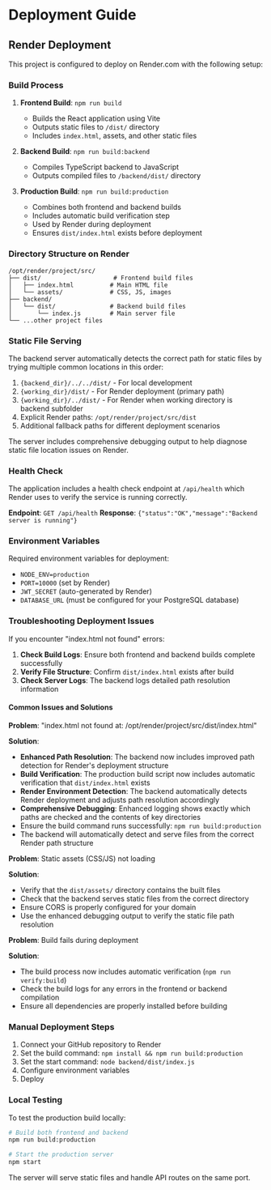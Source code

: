 # Deployment Guide

## Render Deployment

This project is configured to deploy on Render.com with the following setup:

### Build Process

1. **Frontend Build**: `npm run build`
   - Builds the React application using Vite
   - Outputs static files to `/dist/` directory
   - Includes `index.html`, assets, and other static files

2. **Backend Build**: `npm run build:backend`
   - Compiles TypeScript backend to JavaScript
   - Outputs compiled files to `/backend/dist/` directory

3. **Production Build**: `npm run build:production`
   - Combines both frontend and backend builds
   - Includes automatic build verification step
   - Used by Render during deployment
   - Ensures `dist/index.html` exists before deployment

### Directory Structure on Render

```
/opt/render/project/src/
├── dist/                    # Frontend build files
│   ├── index.html          # Main HTML file
│   └── assets/             # CSS, JS, images
├── backend/
│   └── dist/               # Backend build files
│       └── index.js        # Main server file
└── ...other project files
```

### Static File Serving

The backend server automatically detects the correct path for static files by trying multiple common locations in this order:

1. `{backend_dir}/../../dist/` - For local development
2. `{working_dir}/dist/` - For Render deployment (primary path)
3. `{working_dir}/../dist/` - For Render when working directory is backend subfolder
4. Explicit Render paths: `/opt/render/project/src/dist`
5. Additional fallback paths for different deployment scenarios

The server includes comprehensive debugging output to help diagnose static file location issues on Render.

### Health Check

The application includes a health check endpoint at `/api/health` which Render uses to verify the service is running correctly.

**Endpoint**: `GET /api/health`
**Response**: `{"status":"OK","message":"Backend server is running"}`

### Environment Variables

Required environment variables for deployment:

- `NODE_ENV=production`
- `PORT=10000` (set by Render)
- `JWT_SECRET` (auto-generated by Render)
- `DATABASE_URL` (must be configured for your PostgreSQL database)

### Troubleshooting Deployment Issues

If you encounter "index.html not found" errors:

1. **Check Build Logs**: Ensure both frontend and backend builds complete successfully
2. **Verify File Structure**: Confirm `dist/index.html` exists after build
3. **Check Server Logs**: The backend logs detailed path resolution information

#### Common Issues and Solutions

**Problem**: "index.html not found at: /opt/render/project/src/dist/index.html"

**Solution**: 
- **Enhanced Path Resolution**: The backend now includes improved path detection for Render's deployment structure
- **Build Verification**: The production build script now includes automatic verification that `dist/index.html` exists
- **Render Environment Detection**: The backend automatically detects Render deployment and adjusts path resolution accordingly
- **Comprehensive Debugging**: Enhanced logging shows exactly which paths are checked and the contents of key directories
- Ensure the build command runs successfully: `npm run build:production`
- The backend will automatically detect and serve files from the correct Render path structure

**Problem**: Static assets (CSS/JS) not loading

**Solution**:
- Verify that the `dist/assets/` directory contains the built files
- Check that the backend serves static files from the correct directory
- Ensure CORS is properly configured for your domain
- Use the enhanced debugging output to verify the static file path resolution

**Problem**: Build fails during deployment

**Solution**:
- The build process now includes automatic verification (`npm run verify:build`)
- Check the build logs for any errors in the frontend or backend compilation
- Ensure all dependencies are properly installed before building

### Manual Deployment Steps

1. Connect your GitHub repository to Render
2. Set the build command: `npm install && npm run build:production`
3. Set the start command: `node backend/dist/index.js`
4. Configure environment variables
5. Deploy

### Local Testing

To test the production build locally:

```bash
# Build both frontend and backend
npm run build:production

# Start the production server
npm start
```

The server will serve static files and handle API routes on the same port.